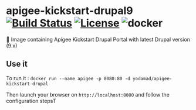 # apigee-kickstart-drupal9 [![Build Status](https://yodamad.visualstudio.com/apigee-kickstart-drupal9/_apis/build/status/yodamad.apigee-kickstart-drupal9?branchName=main)](https://yodamad.visualstudio.com/apigee-kickstart-drupal9/_build?definitionId=2&_a=summary) [![License](https://img.shields.io/badge/License-Apache%202.0-blue.svg)](https://opensource.org/licenses/Apache-2.0) ![docker](https://img.shields.io/docker/pulls/yodamad/apigee-kickstart-drupal)

🐳 Image containing Apigee Kickstart Drupal Portal with latest Drupal version (9.x)

## Use it

To run it : `docker run --name apigee -p 8080:80 -d yodamad/apigee-kickstart-drupal`

Then launch your browser on `http://localhost:8080` and follow the configuration stepsT
